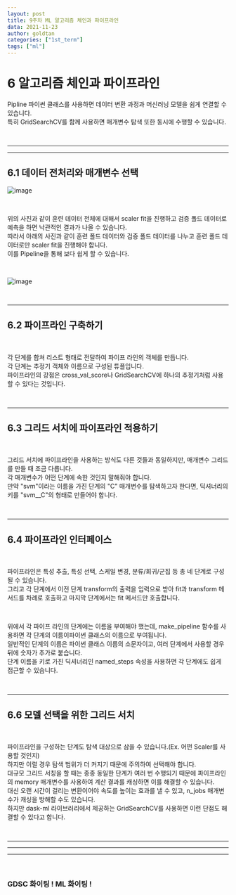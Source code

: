 ```yaml
---
layout: post
title: 9주차 ML 알고리즘 체인과 파이프라인 
data: 2021-11-23
author: goldtan
categories: ["1st_term"]
tags: ["ml"]
---
```


# 6 알고리즘 체인과 파이프라인

<p>
Pipline 파이썬 클래스를 사용하면 데이터 변환 과정과 머신러닝 모델을 쉽게 연결할 수 있습니다.<br>
특히 GridSearchCV를 함께 사용하면 매개변수 탐색 또한 동시에 수행할 수 있습니다.<br>
</p>
<br>

---

---

## 6.1 데이터 전처리와 매개변수 선택

![image](https://user-images.githubusercontent.com/83542989/143002321-f2ac413e-de44-4a11-8be5-af0c92370564.png)

<br>
<p>
위의 사진과 같이 훈련 데이터 전체에 대해서 scaler fit을 진행하고 검증 폴드 데이터로 예측을 하면 낙관적인 결과가 나올 수 있습니다.<br>
따라서 아래의 사진과 같이 훈련 폴드 데이터와 검증 폴드 데이터를 나누고 훈련 폴드 데이터로만 scaler fit을 진행해야 합니다.<br>
이를 Pipeline을 통해 보다 쉽게 할 수 있습니다.
</p>
<br>

![image](https://user-images.githubusercontent.com/83542989/143002270-9584e959-1ec6-4639-adae-7cede3644b13.png)

<br>

---

## 6.2 파이프라인 구축하기

<br>
<p>
각 단계를 합쳐 리스트 형태로 전달하여 파이프 라인의 객체를 만듭니다.<br>
각 단계는 추정기 객체와 이름으로 구성된 튜플입니다.<br>
파이프라인의 강점은 cross_val_score나 GridSearchCV에 하나의 추정기처럼 사용할 수 있다는 것입니다.
</p>
<br>
 
---
 
## 6.3 그리드 서치에 파이프라인 적용하기

<br>
<p>
그리드 서치에 파이프라인을 사용하는 방식도 다른 것들과 동일하지만, 매개변수 그리드를 만들 때 조금 다릅니다.<br>
각 매개변수가 어떤 단계에 속한 것인지 말해줘야 합니다.<br>
만약 "svm"이라는 이름을 가진 단계의 "C" 매개변수를 탐색하고자 한다면, 딕셔너리의 키를 "svm__C"의 형태로 만들어야 합니다.<br>
</p>
<br>

---

## 6.4 파이프라인 인터페이스

<br>
<p>
파이프라인은 특성 추출, 특성 선택, 스케일 변경, 분류/회귀/군집 등 총 네 단계로 구성될 수 있습니다.<br>
그리고 각 단계에서 이전 단계 transform의 출력을 입력으로 받아 fit과 transform 메서드를 차례로 호출하고 마지막 단계에서는 fit 메서드만 호출합니다.<br>
</p>
<br>
<p>
위에서 각 파이프 라인의 단계에는 이름을 부여해야 했는데, make_pipeline 함수를 사용하면 각 단계의 이름이파이썬 클래스의 이름으로 부여됩니다.<br>
일반적인 단계의 이름은 파이썬 클래스 이름의 소문자이고, 여러 단계에서 사용할 경우 뒤에 숫자가 추가로 붙습니다.<br>
단계 이름을 키로 가진 딕셔너리인 named_steps 속성을 사용하면 각 단계에도 쉽게 접근할 수 있습니다.
</p>
<br>

---

## 6.6 모델 선택을 위한 그리드 서치

<br>
<p>
파이프라인을 구성하는 단계도 탐색 대상으로 삼을 수 있습니다.(Ex. 어떤 Scaler를 사용할 것인지)<br>
하지만 이럴 경우 탐색 범위가 더 커지기 때문에 주의하여 선택해야 합니다.<br>
대규모 그리드 서칭을 할 때는 종종 동일한 단계가 여러 번 수행되기 때문에 파이프라인의 memory 매개변수를 사용하여 계산 결과를 캐싱하면 이를 해결할 수 있습니다.<br>
대신 오랜 시간이 걸리는 변환이어야 속도를 높이는 효과를 낼 수 있고, n_jobs 매개변수가 캐싱을 방해할 수도 있습니다.<br>
하지만 dask-ml 라이브러리에서 제공하는 GridSearchCV를 사용하면 이런 단점도 해결할 수 있다고 합니다.
</p>
<br>

---

---

---

<br>

### GDSC 화이팅 ! ML 화이팅 !
